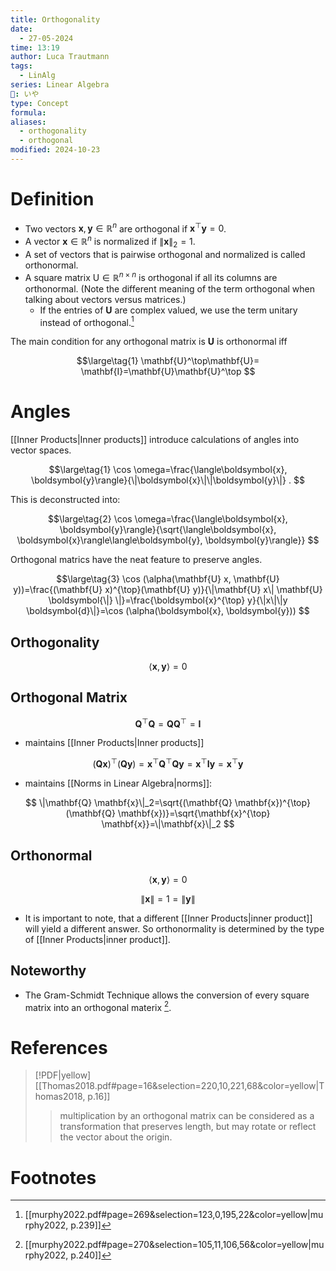 ```yaml
---
title: Orthogonality
date:
  - 27-05-2024
time: 13:19
author: Luca Trautmann
tags:
  - LinAlg
series: Linear Algebra
🍙: いや
type: Concept
formula: 
aliases:
  - orthogonality
  - orthogonal
modified: 2024-10-23
---
```

# Definition
- Two vectors $\boldsymbol{x}, \boldsymbol{y} \in \mathbb{R}^n$ are orthogonal if $\boldsymbol{x}^{\top} \boldsymbol{y}=0$.
- A vector $\boldsymbol{x} \in \mathbb{R}^n$ is normalized if $\|\boldsymbol{x}\|_2=1$. 
- A set of vectors that is pairwise orthogonal and normalized is called orthonormal.
- A square matrix $\mathrm{U} \in \mathbb{R}^{n \times n}$ is orthogonal if all its columns are orthonormal. (Note the different meaning of the term orthogonal when talking about vectors versus matrices.) 
	- If the entries of $\mathbf{U}$ are complex valued, we use the term unitary instead of orthogonal.[^1]

The main condition for any orthogonal matrix is $\mathbf{U}$ is orthonormal iff 

$$\large\tag{1}
\mathbf{U}^\top\mathbf{U}= \mathbf{I}=\mathbf{U}\mathbf{U}^\top
$$



# Angles
[[Inner Products|Inner products]] introduce calculations of angles into vector spaces. 

$$\large\tag{1}
\cos \omega=\frac{\langle\boldsymbol{x}, \boldsymbol{y}\rangle}{\|\boldsymbol{x}\|\|\boldsymbol{y}\|} .
$$

This is deconstructed into: 

$$\large\tag{2}
\cos \omega=\frac{\langle\boldsymbol{x}, \boldsymbol{y}\rangle}{\sqrt{\langle\boldsymbol{x}, \boldsymbol{x}\rangle\langle\boldsymbol{y}, \boldsymbol{y}\rangle}}
$$

Orthogonal matrics have the neat feature to preserve angles. 

$$\large\tag{3}
\cos (\alpha(\mathbf{U} x, \mathbf{U} y))=\frac{(\mathbf{U} x)^{\top}(\mathbf{U} y)}{\|\mathbf{U} x\| \mathbf{U} \boldsymbol{\|} \|}=\frac{\boldsymbol{x}^{\top} y}{\|x\|\|y \boldsymbol{d}\|}=\cos (\alpha(\boldsymbol{x}, \boldsymbol{y}))
$$

## Orthogonality

$$\langle\boldsymbol{x}, \boldsymbol{y}\rangle=0$$

## Orthogonal Matrix

$$
\mathbf{Q}^{\top} \mathbf{Q}=\mathbf{Q}\mathbf{Q}^{\top}=\mathbf{I}
$$

- maintains [[Inner Products|Inner products]] 

$$
(\mathbf{Q} \mathbf{x})^{\top}(\mathbf{Q} \mathbf{y})=\mathbf{x}^{\top} \mathbf{Q}^{\top} \mathbf{Q} \mathbf{y}=\mathbf{x}^{\top} \mathbf{I} \mathbf{y}=\mathbf{x}^{\top} \mathbf{y}
$$

- maintains [[Norms in Linear Algebra|norms]]:

$$
\|\mathbf{Q} \mathbf{x}\|_2=\sqrt{(\mathbf{Q} \mathbf{x})^{\top}(\mathbf{Q} \mathbf{x})}=\sqrt{\mathbf{x}^{\top} \mathbf{x}}=\|\mathbf{x}\|_2
$$

## Orthonormal

$$\langle\boldsymbol{x}, \boldsymbol{y}\rangle=0$$

$$
\|\boldsymbol{x}\|=1=\|\boldsymbol{y}\|
$$

- It is important to note, that a different [[Inner Products|inner product]] will yield a different answer. So orthonormality is determined by the type of [[Inner Products|inner product]].

## Noteworthy
- The Gram-Schmidt Technique allows the conversion of every square matrix into an orthogonal materix [^2]. 

# References

> [!PDF|yellow] [[Thomas2018.pdf#page=16&selection=220,10,221,68&color=yellow|Thomas2018, p.16]]
> > multiplication by an orthogonal matrix can be considered as a transformation that preserves length, but may rotate or reflect the vector about the origin.
> 
> 
# Footnotes

[^1]: [[murphy2022.pdf#page=269&selection=123,0,195,22&color=yellow|murphy2022, p.239]]
[^2]: [[murphy2022.pdf#page=270&selection=105,11,106,56&color=yellow|murphy2022, p.240]]